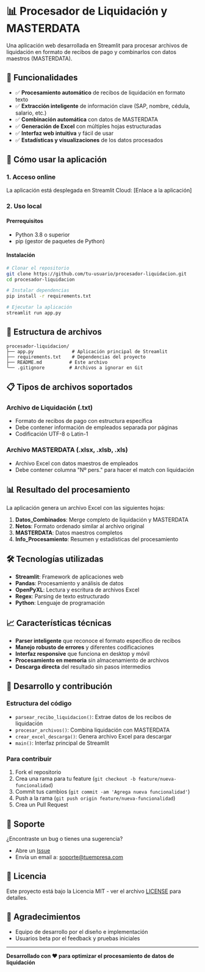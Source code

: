 # 📊 Procesador de Liquidación y MASTERDATA

Una aplicación web desarrollada en Streamlit para procesar archivos de liquidación en formato de recibos de pago y combinarlos con datos maestros (MASTERDATA).

## 🎯 Funcionalidades

- ✅ **Procesamiento automático** de recibos de liquidación en formato texto
- ✅ **Extracción inteligente** de información clave (SAP, nombre, cédula, salario, etc.)
- ✅ **Combinación automática** con datos de MASTERDATA
- ✅ **Generación de Excel** con múltiples hojas estructuradas
- ✅ **Interfaz web intuitiva** y fácil de usar
- ✅ **Estadísticas y visualizaciones** de los datos procesados

## 🚀 Cómo usar la aplicación

### 1. Acceso online
La aplicación está desplegada en Streamlit Cloud: [Enlace a la aplicación]

### 2. Uso local

#### Prerrequisitos
- Python 3.8 o superior
- pip (gestor de paquetes de Python)

#### Instalación
```bash
# Clonar el repositorio
git clone https://github.com/tu-usuario/procesador-liquidacion.git
cd procesador-liquidacion

# Instalar dependencias
pip install -r requirements.txt

# Ejecutar la aplicación
streamlit run app.py
```

## 📁 Estructura de archivos

```
procesador-liquidacion/
├── app.py              # Aplicación principal de Streamlit
├── requirements.txt    # Dependencias del proyecto
├── README.md          # Este archivo
└── .gitignore         # Archivos a ignorar en Git
```

## 📋 Tipos de archivos soportados

### Archivo de Liquidación (.txt)
- Formato de recibos de pago con estructura específica
- Debe contener información de empleados separada por páginas
- Codificación UTF-8 o Latin-1

### Archivo MASTERDATA (.xlsx, .xlsb, .xls)
- Archivo Excel con datos maestros de empleados
- Debe contener columna "Nº pers." para hacer el match con liquidación

## 📊 Resultado del procesamiento

La aplicación genera un archivo Excel con las siguientes hojas:

1. **Datos_Combinados**: Merge completo de liquidación y MASTERDATA
2. **Netos**: Formato ordenado similar al archivo original
3. **MASTERDATA**: Datos maestros completos
4. **Info_Procesamiento**: Resumen y estadísticas del procesamiento

## 🛠️ Tecnologías utilizadas

- **Streamlit**: Framework de aplicaciones web
- **Pandas**: Procesamiento y análisis de datos
- **OpenPyXL**: Lectura y escritura de archivos Excel
- **Regex**: Parsing de texto estructurado
- **Python**: Lenguaje de programación

## 📈 Características técnicas

- **Parser inteligente** que reconoce el formato específico de recibos
- **Manejo robusto de errores** y diferentes codificaciones
- **Interfaz responsive** que funciona en desktop y móvil
- **Procesamiento en memoria** sin almacenamiento de archivos
- **Descarga directa** del resultado sin pasos intermedios

## 🔧 Desarrollo y contribución

### Estructura del código
- `parsear_recibo_liquidacion()`: Extrae datos de los recibos de liquidación
- `procesar_archivos()`: Combina liquidación con MASTERDATA
- `crear_excel_descarga()`: Genera archivo Excel para descargar
- `main()`: Interfaz principal de Streamlit

### Para contribuir
1. Fork el repositorio
2. Crea una rama para tu feature (`git checkout -b feature/nueva-funcionalidad`)
3. Commit tus cambios (`git commit -am 'Agrega nueva funcionalidad'`)
4. Push a la rama (`git push origin feature/nueva-funcionalidad`)
5. Crea un Pull Request

## 📧 Soporte

¿Encontraste un bug o tienes una sugerencia?
- Abre un [Issue](https://github.com/tu-usuario/procesador-liquidacion/issues)
- Envía un email a: soporte@tuempresa.com

## 📄 Licencia

Este proyecto está bajo la Licencia MIT - ver el archivo [LICENSE](LICENSE) para detalles.

## 🎉 Agradecimientos

- Equipo de desarrollo por el diseño e implementación
- Usuarios beta por el feedback y pruebas iniciales

---

**Desarrollado con ❤️ para optimizar el procesamiento de datos de liquidación**
